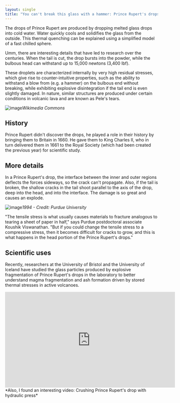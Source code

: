 ```yaml
---
layout: single
title: "You can't break this glass with a hammer: Prince Rupert's drops"
---
```

The drops of Prince Rupert are produced by dropping melted glass drops into cold water. Water quickly cools and solidifies the glass from the outside. This thermal quenching can be explained using a simplified model of a fast chilled sphere.

Umm, there are interesting details that have led to research over the centuries. When the tail is cut, the drop bursts into the powder, while the bulbous head can withstand up to 15,000 newtons (3,400 lbf).

These droplets are characterized internally by very high residual stresses, which give rise to counter-intuitive properties, such as the ability to withstand a blow from (e.g. a hammer) on the bulbous end without breaking, while exhibiting explosive disintegration if the tail end is even slightly damaged. In nature, similar structures are produced under certain conditions in volcanic lava and are known as Pele's tears.

![image](https://upload.wikimedia.org/wikipedia/commons/7/76/Prince_Ruperts_drops.jpg)*Wikimedia Commons*

<script async src="//pagead2.googlesyndication.com/pagead/js/adsbygoogle.js"></script>
<ins class="adsbygoogle"
     style="display:block; text-align:center;"
     data-ad-layout="in-article"
     data-ad-format="fluid"
     data-ad-client="ca-pub-7868661326160958"
     data-ad-slot="3072558811"></ins>
<script>
     (adsbygoogle = window.adsbygoogle || []).push({});
</script>

History
-
Prince Rupert didn't discover the drops, he played a role in their history by bringing them to Britain in 1660. He gave them to King Charles II, who in turn delivered them in 1661 to the Royal Society (which had been created the previous year) for scientific study. 

More details
-
In a Prince Rupert's drop, the interface between the inner and outer regions deflects the forces sideways, so the crack can't propagate. Also, if the tail is broken, the shallow cracks in the tail shoot parallel to the axis of the drop, deep into the head, and into the interface. The damage is so great and causes an explode.

![image](https://img.newatlas.com/prince-ruperts-9.jpg?auto=format%2Ccompress&ch=Width%2CDPR&fit=max&q=60&w=616&s=d6eaac3b8ded319231ac79552d35c2c6)*1994 - Credit: Purdue University*

"The tensile stress is what usually causes materials to fracture analogous to tearing a sheet of paper in half," says Purdue postdoctoral associate Koushik Viswanathan. "But if you could change the tensile stress to a compressive stress, then it becomes difficult for cracks to grow, and this is what happens in the head portion of the Prince Rupert's drops."

Scientific uses
-
Recently, researchers at the University of Bristol and the University of Iceland have studied the glass particles produced by explosive fragmentation of Prince Rupert's drops in the laboratory to better understand magma fragmentation and ash formation driven by stored thermal stresses in active volcanoes.

<iframe width="560" height="315" src="https://www.youtube.com/embed/SrLfShIPYko" frameborder="0" allow="accelerometer; autoplay; encrypted-media; gyroscope; picture-in-picture" allowfullscreen></iframe>*Also, I found an interesting video: Crushing Prince Rupert's drop with hydraulic press*

